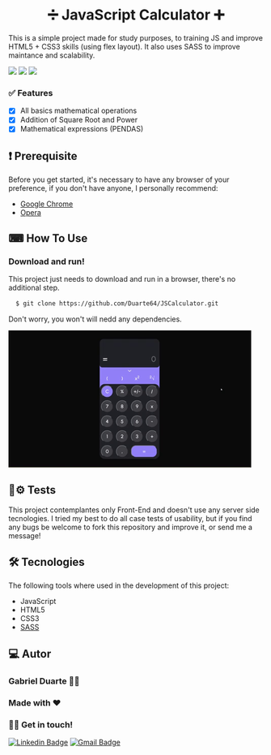 <h1 align="center"> ➗ JavaScript Calculator ➕</h1>
<p>This is a simple project made for study purposes, to training JS and improve HTML5 + CSS3 skills (using flex layout). It also uses SASS to improve maintance and scalability.</p>

<img src="https://img.shields.io/badge/license-MIT-green"> <img src="https://img.shields.io/github/stars/Duarte64/JSCalculator"> <img src="https://img.shields.io/twitter/url?url=https%3A%2F%2Fgithub.com%2FDuarte64%2FJSCalculator">

### ✅ Features

- [x] All basics mathematical operations
- [x] Addition of Square Root and Power
- [x] Mathematical expressions (PENDAS)

## ❗ Prerequisite

Before you get started, it's necessary to have any browser of your preference, if you don't have anyone, I personally recommend:
- [Google Chrome](https://www.google.pt/intl/pt-PT/chrome/?brand=ISCS&gclid=CjwKCAjw7fuJBhBdEiwA2lLMYTPzdWRSSrt2n6EidIct2HRlhGrbPUgQqn4MQdunAMnmnLlhxBM3IBoCxrkQAvD_BwE&gclsrc=aw.ds)
- [Opera](https://www.opera.com/)

## ⌨ How To Use

### Download and run!

This project just needs to download and run in a browser, there's no additional step. 

```sh
  $ git clone https://github.com/Duarte64/JSCalculator.git
```

Don't worry, you won't will nedd any dependencies.

<img src="assets/images/giphy.gif">

## 👷⚙ Tests

This project contemplantes only Front-End and doesn't use any server side tecnologies. I tried my best to do all case tests of usability, but if you find any bugs be welcome to fork this repository and improve it, or send me a message!

## 🛠 Tecnologies

The following tools where used in the development of this project:

- JavaScript
- HTML5
- CSS3
- [SASS](https://sass-lang.com)

## 💻 Autor

### Gabriel Duarte 🧑‍💻
### Made with ❤️
### 👋🏽 Get in touch!

[![Linkedin Badge](https://img.shields.io/badge/-Gabriel-blue?style=flat-square&logo=Linkedin&logoColor=white&link=https://www.linkedin.com/in/gabriel-duarte-da-paz-figueiredo-3aaa35197/)](https://www.linkedin.com/in/gabriel-duarte-da-paz-figueiredo-3aaa35197/) 
[![Gmail Badge](https://img.shields.io/badge/-gabriel.duartepaz@gmail.com-c14438?style=flat-square&logo=Gmail&logoColor=white&link=mailto:gabriel.duartepaz@gmail.com)](mailto:gabriel.duartepaz@gmail.com)
<br>
